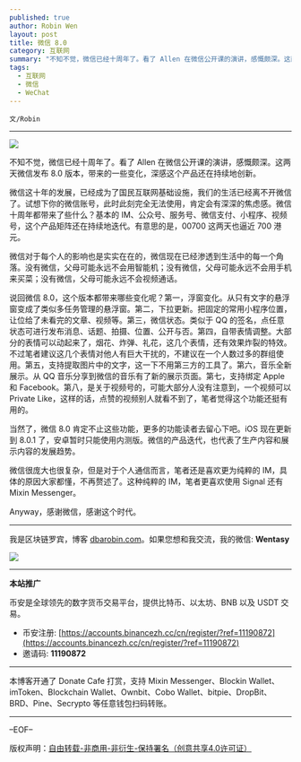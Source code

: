 ```yaml
---
published: true
author: Robin Wen
layout: post
title: 微信 8.0
category: 互联网
summary: "不知不觉，微信已经十周年了。看了 Allen 在微信公开课的演讲，感慨颇深。这两天微信发布 8.0 版本，带来的一些变化，深感这个产品还在持续地创新。微信这十年的发展，已经成为了国民互联网基础设施，我们的生活已经离不开微信了。试想下你的微信账号，此时此刻完全无法使用，肯定会有深深的焦虑感。微信十周年都带来了些什么？基本的 IM、公众号、服务号、微信支付、小程序、视频号，这个产品矩阵还在持续地迭代。有意思的是，00700 这两天也逼近 700 港元。微信很庞大也很复杂，但是对于个人通信而言，笔者还是喜欢更为纯粹的 IM，具体的原因大家都懂，不再赘述了。这种纯粹的 IM，笔者更喜欢使用 Signal 还有 Mixin Messenger。Anyway，感谢微信，感谢这个时代。"
tags:
  - 互联网
  - 微信
  - WeChat
---
```


`文/Robin`

***

![](https://cdn.dbarobin.com/etp1faq.png)

不知不觉，微信已经十周年了。看了 Allen 在微信公开课的演讲，感慨颇深。这两天微信发布 8.0 版本，带来的一些变化，深感这个产品还在持续地创新。

微信这十年的发展，已经成为了国民互联网基础设施，我们的生活已经离不开微信了。试想下你的微信账号，此时此刻完全无法使用，肯定会有深深的焦虑感。微信十周年都带来了些什么？基本的 IM、公众号、服务号、微信支付、小程序、视频号，这个产品矩阵还在持续地迭代。有意思的是，00700 这两天也逼近 700 港元。

微信对于每个人的影响也是实实在在的，微信现在已经渗透到生活中的每一个角落。没有微信，父母可能永远不会用智能机；没有微信，父母可能永远不会用手机来买菜；没有微信，父母可能永远不会视频通话。

说回微信 8.0，这个版本都带来哪些变化呢？第一，浮窗变化。从只有文字的悬浮窗变成了类似多任务管理的悬浮窗。第二，下拉更新。把固定的常用小程序位置，让位给了未看完的文章、视频等。第三，微信状态。类似于 QQ 的签名，点任意状态可进行发布消息、话题、拍摄、位置、公开与否。第四，自带表情调整。大部分的表情可以动起来了，烟花、炸弹、礼花，这几个表情，还有效果炸裂的特效。不过笔者建议这几个表情对他人有巨大干扰的，不建议在一个人数过多的群组使用。第五，支持提取图片中的文字，这一下不用第三方的工具了。第六，音乐全新展示。从 QQ 音乐分享到微信的音乐有了新的展示页面。第七，支持绑定 Apple 和 Facebook。第八，是关于视频号的，可能大部分人没有注意到，一个视频可以 Private Like，这样的话，点赞的视频别人就看不到了，笔者觉得这个功能还挺有用的。

当然了，微信 8.0 肯定不止这些功能，更多的功能读者去留心下吧。iOS 现在更新到 8.0.1 了，安卓暂时只能使用内测版。微信的产品迭代，也代表了生产内容和展示内容的发展趋势。

微信很庞大也很复杂，但是对于个人通信而言，笔者还是喜欢更为纯粹的 IM，具体的原因大家都懂，不再赘述了。这种纯粹的 IM，笔者更喜欢使用 Signal 还有 Mixin Messenger。

Anyway，感谢微信，感谢这个时代。

***

我是区块链罗宾，博客 [dbarobin.com](https://dbarobin.com/)。如果您想和我交流，我的微信: **Wentasy**

![](https://cdn.dbarobin.com/v4yywe2.png)

***

**本站推广**

币安是全球领先的数字货币交易平台，提供比特币、以太坊、BNB 以及 USDT 交易。

* 币安注册: [https://accounts.binancezh.cc/cn/register/?ref=11190872](https://accounts.binancezh.cc/cn/register/?ref=11190872)
* 邀请码: **11190872**

***

本博客开通了 Donate Cafe 打赏，支持 Mixin Messenger、Blockin Wallet、imToken、Blockchain Wallet、Ownbit、Cobo Wallet、bitpie、DropBit、BRD、Pine、Secrypto 等任意钱包扫码转账。

<center>
    <div class="--donate-button"
         data-button-id="f8b9df0d-af9a-460d-8258-d3f435445075"
    ></div>
</center>

***

–EOF–

版权声明：[自由转载-非商用-非衍生-保持署名（创意共享4.0许可证）](http://creativecommons.org/licenses/by-nc-nd/4.0/deed.zh)